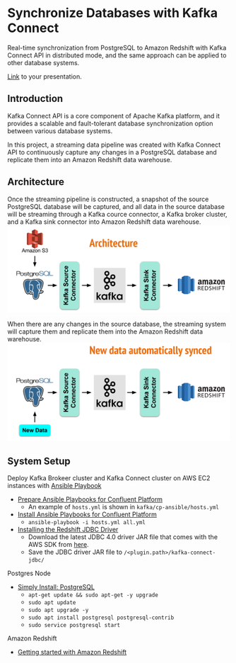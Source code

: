 # Synchronize Databases with Kafka Connect

Real-time synchronization from PostgreSQL to Amazon Redshift with Kafka Connect API in distributed mode, and the same approach can be applied to other database systems.

[Link](https://docs.google.com/presentation/d/1hL5E2GRLjzhrK5PiQAm20N_Cro8w7o1EwX2ITdvy_ZU/edit?usp=sharing) to your presentation.

## Introduction
Kafka Connect API is a core component of Apache Kafka platform, and it provides a scalable and fault-tolerant database synchronization option between various database systems.

In this project, a streaming data pipeline was created with Kafka Connect API to continuously capture any changes in a PostgreSQL database and replicate them into an Amazon Redshift data warehouse.

## Architecture

Once the streaming pipeline is constructed, a snapshot of the source PostgreSQL database will be captured, and all data in the source database will be streaming through a Kafka cource connector, a Kafka broker cluster, and a Kafka sink connector into Amazon Redshift data warehouse. 
<img src="https://github.com/wanlipu/insight-de/blob/master/images/architecture.png" alt="architecture" />

When there are any changes in the source database, the streaming system will capture them and replicate them into the Amazon Redshift data warehouse.
<img src="https://github.com/wanlipu/insight-de/blob/master/images/new_data.png" alt="new_data" />

## System Setup

Deploy Kafka Brokeer cluster and Kafka Connect cluster on AWS EC2 instances with [Ansible Playbook](https://docs.confluent.io/current/installation/cp-ansible/index.html)
- [Prepare Ansible Playbooks for Confluent Platform](https://docs.confluent.io/current/installation/cp-ansible/ansible-inventory.html)
  - An example of `hosts.yml` is shown in `kafka/cp-ansible/hosts.yml`
- [Install Ansible Playbooks for Confluent Platform](https://docs.confluent.io/current/installation/cp-ansible/ansible-install.html)
  - `ansible-playbook -i hosts.yml all.yml`
- [Installing the Redshift JDBC Driver](https://docs.confluent.io/current/connect/kafka-connect-aws-redshift/index.html)
  - Download the latest JDBC 4.0 driver JAR file that comes with the AWS SDK from [here](https://docs.aws.amazon.com/redshift/latest/mgmt/configure-jdbc-connection.html#jdbc-previous-versions).
  - Save the JDBC driver JAR file to `/<plugin.path>/kafka-connect-jdbc/`

Postgres Node
- [Simply Install: PostgreSQL](https://blog.insightdatascience.com/simply-install-postgresql-58c1e4ebf252)
  - `apt-get update && sudo apt-get -y upgrade`
  - `sudo apt update`
  - `sudo apt upgrade -y`
  - `sudo apt install postgresql postgresql-contrib`
  - `sudo service postgresql start`

Amazon Redshift
- [Getting started with Amazon Redshift](https://docs.aws.amazon.com/redshift/latest/gsg/getting-started.html)

